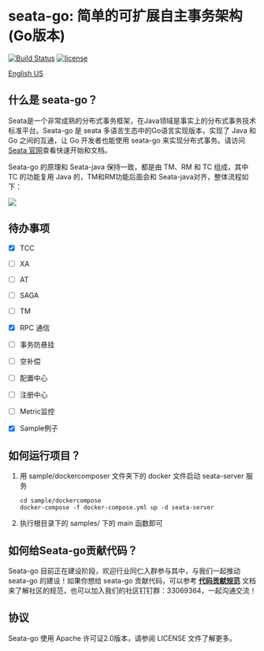
# seata-go: 简单的可扩展自主事务架构(Go版本)

[![Build Status](https://github.com/seata/seata/workflows/build/badge.svg?branch=develop)](https://github.com/seata/seata/actions)
[![license](https://img.shields.io/github/license/seata/seata.svg)](https://www.apache.org/licenses/LICENSE-2.0.html)

[English US](./README.md)

## 什么是 seata-go？

Seata是一个非常成熟的分布式事务框架，在Java领域是事实上的分布式事务技术标准平台。Seata-go 是 seata 多语言生态中的Go语言实现版本，实现了 Java 和 Go 之间的互通，让 Go 开发者也能使用 seata-go 来实现分布式事务。请访问[Seata 官网](https://seata.io/zh-cn/)查看快速开始和文档。

Seata-go 的原理和 Seata-java 保持一致，都是由 TM、RM 和 TC 组成，其中 TC 的功能复用 Java 的，TM和RM功能后面会和 Seata-java对齐，整体流程如下：

![](https://user-images.githubusercontent.com/68344696/145942191-7a2d469f-94c8-4cd2-8c7e-46ad75683636.png)

## 待办事项

- [x] TCC
- [ ] XA
- [ ] AT
- [ ] SAGA
- [ ] TM
- [x] RPC 通信
- [ ] 事务防悬挂
- [ ] 空补偿
- [ ] 配置中心
- [ ] 注册中心
- [ ] Metric监控
- [x] Sample例子


## 如何运行项目？

1. 用 sample/dockercomposer 文件夹下的 docker 文件启动 seata-server 服务

    ~~~shell
    cd sample/dockercompose
    docker-compose -f docker-compose.yml up -d seata-server
    ~~~

2. 执行根目录下的 samples/ 下的 main 函数即可


## 如何给Seata-go贡献代码？

Seata-go 目前正在建设阶段，欢迎行业同仁入群参与其中，与我们一起推动 seata-go 的建设！如果你想给 seata-go 贡献代码，可以参考 **[代码贡献规范](./CONTRIBUTING.md)** 文档来了解社区的规范，也可以加入我们的社区钉钉群：33069364，一起沟通交流！

## 协议

Seata-go 使用 Apache 许可证2.0版本，请参阅 LICENSE 文件了解更多。